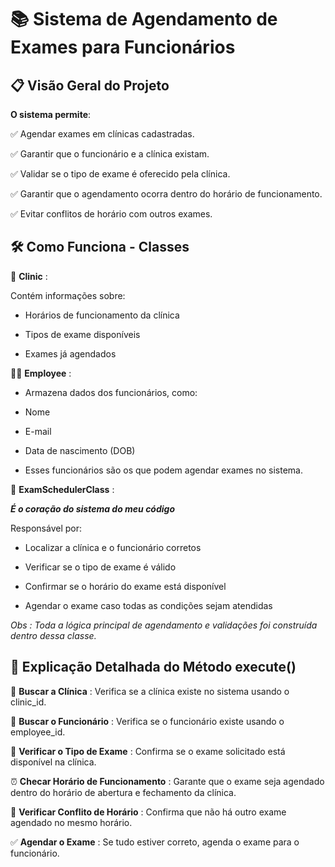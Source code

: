
# 📚 Sistema de Agendamento de Exames para Funcionários

## 📋 Visão Geral do Projeto

**O sistema permite**:

✅ Agendar exames em clínicas cadastradas.

✅ Garantir que o funcionário e a clínica existam.

✅ Validar se o tipo de exame é oferecido pela clínica.

✅ Garantir que o agendamento ocorra dentro do horário de funcionamento.

✅ Evitar conflitos de horário com outros exames.


## 🛠 Como Funciona - Classes

🏥 **Clinic** :

Contém informações sobre:

- Horários de funcionamento da clínica

- Tipos de exame disponíveis

- Exames já agendados

👨‍💼 **Employee** :

- Armazena dados dos funcionários, como:

- Nome

- E-mail

- Data de nascimento (DOB)

- Esses funcionários são os que podem agendar exames no sistema.

📅 **ExamSchedulerClass** :

***É o coração do sistema do meu código***

Responsável por:

- Localizar a clínica e o funcionário corretos

- Verificar se o tipo de exame é válido

- Confirmar se o horário do exame está disponível

- Agendar o exame caso todas as condições sejam atendidas

*Obs : Toda a lógica principal de agendamento e validações foi construída dentro dessa classe.*

## 🔎 Explicação Detalhada do Método execute()

🔎 **Buscar a Clínica** :
Verifica se a clínica existe no sistema usando o clinic_id.

🔎 **Buscar o Funcionário** :
Verifica se o funcionário existe usando o employee_id.

📑 **Verificar o Tipo de Exame** :
Confirma se o exame solicitado está disponível na clínica.

⏰ **Checar Horário de Funcionamento** :
Garante que o exame seja agendado dentro do horário de abertura e fechamento da clínica.

📆 **Verificar Conflito de Horário** :
Confirma que não há outro exame agendado no mesmo horário.

✅ **Agendar o Exame** :
Se tudo estiver correto, agenda o exame para o funcionário.

